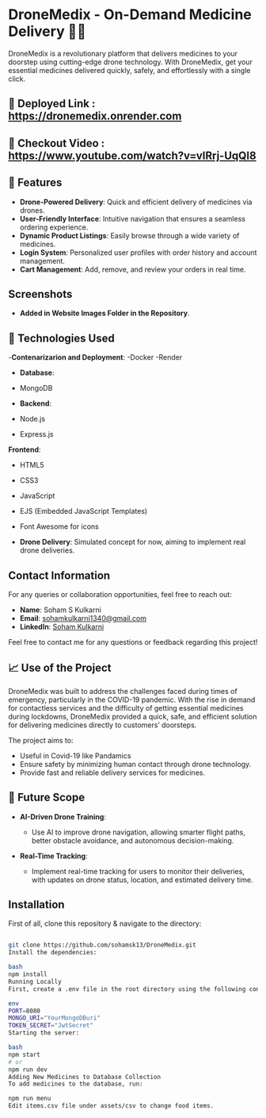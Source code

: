 #  DroneMedix - On-Demand Medicine Delivery 🚁💊
DroneMedix is a revolutionary platform that delivers medicines to your doorstep using cutting-edge drone technology. With DroneMedix, get your essential medicines delivered quickly, safely, and effortlessly with a single click.

## 🎥 Deployed Link : https://dronemedix.onrender.com
## 🎥 Checkout Video : https://www.youtube.com/watch?v=vIRrj-UqQI8 

## 🚀 Features

- **Drone-Powered Delivery**: Quick and efficient delivery of medicines via drones.
- **User-Friendly Interface**: Intuitive navigation that ensures a seamless ordering experience.
- **Dynamic Product Listings**: Easily browse through a wide variety of medicines.
- **Login System**: Personalized user profiles with order history and account management.
- **Cart Management**: Add, remove, and review your orders in real time.

## Screenshots
- **Added in Website Images Folder in the Repository**.

## 📱 Technologies Used

   -**Contenarizarion and Deployment**:
   -Docker
   -Render
  
 - **Database**:
  - MongoDB

  - **Backend**:
  - Node.js
  - Express.js

  **Frontend**: 
  - HTML5
  - CSS3
  - JavaScript
  - EJS (Embedded JavaScript Templates)
  - Font Awesome for icons

- **Drone Delivery**: Simulated concept for now, aiming to implement real drone deliveries.
  
## Contact Information

For any queries or collaboration opportunities, feel free to reach out:

- **Name**: Soham S Kulkarni
- **Email**: [sohamkulkarni1340@gmail.com](mailto:sohamkulkarni1340@gmail.com)
- **LinkedIn**: [Soham Kulkarni](https://www.linkedin.com/in/soham-kulkarni-63b6b3250/)


Feel free to contact me for any questions or feedback regarding this project!

## 📈 Use of the Project

DroneMedix was built to address the challenges faced during times of emergency, particularly in the COVID-19 pandemic. With the rise in demand for contactless services and the difficulty of getting essential medicines during lockdowns, DroneMedix provided a quick, safe, and efficient solution for delivering medicines directly to customers’ doorsteps.

The project aims to:
- Useful in Covid-19 like Pandamics
- Ensure safety by minimizing human contact through drone technology.
- Provide fast and reliable delivery services for medicines.

## 🚀 Future Scope

- **AI-Driven Drone Training**: 
   - Use AI to improve drone navigation, allowing smarter flight paths, better obstacle avoidance, and autonomous decision-making.
  
- **Real-Time Tracking**: 
   - Implement real-time tracking for users to monitor their deliveries, with updates on drone status, location, and estimated delivery time.


## Installation

First of all, clone this repository & navigate to the directory:
```bash

git clone https://github.com/sohamsk13/DroneMedix.git
Install the dependencies:

bash
npm install
Running Locally
First, create a .env file in the root directory using the following content and make changes if required:

env
PORT=8080
MONGO_URI="YourMongoDBuri"
TOKEN_SECRET="JwtSecret"
Starting the server:

bash
npm start
# or
npm run dev
Adding New Medicines to Database Collection
To add medicines to the database, run:

npm run menu
Edit items.csv file under assets/csv to change food items.




